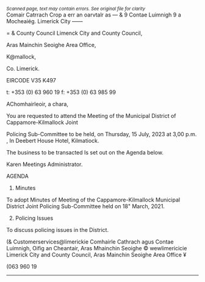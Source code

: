 *<small>Scanned page, text may contain errors. See original file for clarity</small>*  
Comair Catrrach Crop a err
an oarvtalr as
— & 9 Contae Luimnigh 9 a Mocheaiég.
Limerick City ——

= & County Council Limenck City and County Council,

Aras Mainchin Seoighe Area Office,

K@mallock,

Co. Limerick.

EIRCODE V35 K497

t: +353 (0) 63 960 19
f: +353 (0) 63 985 99

AChomhairleoir, a chara,

You are requested to attend the Meeting of the Municipal District of Cappamore-Kilmallock Joint

Policing Sub-Committee to be held, on Thursday, 15 July, 2023 at 3,00 p.m. , In Deebert House
Hotel, Kilmatiock.

The business to be transacted Is set out on the Agenda below.

Karen
Meetings Administrator.

AGENDA
1. Minutes

To adopt Minutes of Meeting of the Cappamore-Kilmallock Municipal District Joint Policing
Sub-Committee held on 18" March, 2021.

2. Policing Issues

To discuss policing issues in the District.

(& Customerservices@limerickie
Comhairle Cathrach agus Contae Luimnigh, Oifig an Cheantair, Aras Mhainchin Seoighe © wewlimericicie
Limerick City and County Council, Aras Mainchin Seoighe Area Office ¥

(063 960 19

---
